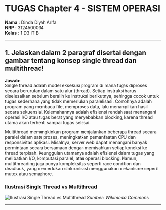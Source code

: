 # TUGAS Chapter 4 - SISTEM OPERASI

**Nama** : Dinda Diyah Arifa  
**NRP** : 3124500034  
**Kelas** : 1 D3 IT B

---

## 1. Jelaskan dalam 2 paragraf disertai dengan gambar tentang konsep single thread dan multithread!

**Jawab:**  
Single thread adalah model eksekusi program di mana tugas diproses secara berurutan dalam satu alur (thread). Setiap instruksi harus diselesaikan sebelum beralih ke instruksi berikutnya, sehingga cocok untuk tugas sederhana yang tidak memerlukan paralelisasi. Contohnya adalah program yang membaca file, memproses data, lalu menampilkan hasil secara sekuensial. Kelemahannya adalah efisiensi rendah saat menangani operasi I/O atau tugas berat yang menyebabkan blocking, karena thread utama akan terhenti sampai tugas selesai.

Multithread memungkinkan program menjalankan beberapa thread secara paralel dalam satu proses, meningkatkan pemanfaatan CPU dan responsivitas aplikasi. Misalnya, server web dapat menangani banyak permintaan secara bersamaan dengan memisahkan setiap koneksi ke thread terpisah. Keunggulan utamanya adalah efisiensi dalam tugas yang melibatkan I/O, komputasi paralel, atau operasi blocking. Namun, multithreading juga punya kompleksitas seperti race condition dan deadlock, yang memerlukan sinkronisasi menggunakan mekanisme seperti mutex atau semaphore.

### Ilustrasi Single Thread vs Multithread

![Ilustrasi Single Thread vs Multithread](https://upload.wikimedia.org/wikipedia/commons/6/68/Single_vs_multithreaded_process.png)
*Sumber: Wikimedia Commons*

---
